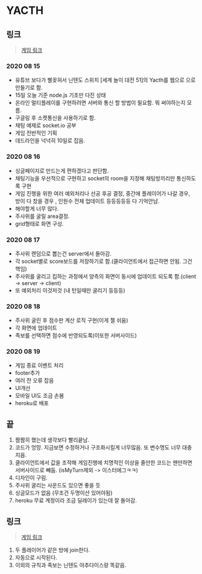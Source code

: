 # YACTH

## 링크

> [게임 링크](https://yachoo.herokuapp.com/)

### 2020 08 15

- 유튜브 보다가 삘꽂혀서 닌텐도 스위치 [세계 놀이 대전 51]의 Yacth를 웹으로 으로 만들기로 함.
- 15일 오늘 기준 node.js 기초만 다진 상태
- 온라인 멀티플레이를 구현하려면 서버와 통신 할 방법이 필요함. 뭐 써야하는지 모름.
- 구글링 후 소켓통신을 사용하기로 함.
- 채팅 예제로 socket.io 공부
- 게임 전반적인 기획
- 데드라인을 넉넉히 10일로 잡음.

### 2020 08 16

- 싱글페이지로 만드는게 편하겠다고 판단함.
- 채팅기능을 우선적으로 구현하고 socket의 room을 지정해 채팅방끼리만 통신하도록 구현
- 게임 진행을 위한 여러 예외처리나 선공 후공 결정, 중간에 플레이어가 나갈 경우, 방이 다 찼을 경우 , 인원수 전체 업데이트 등등등등등 다 기억안남.
- 해야할게 너무 많다.
- 주사위를 굴릴 area결정.
- grid형태로 화면 구성.

### 2020 08 17

- 주사위 랜덤으로 뽑는건 server에서 돌아감.
- 각 socket별로 score보드를 저장하기로 함.(클라이언트에서 접근하면 안됨. 그건 핵임)
- 주사위를 굴리고 킵하는 과정에서 양측의 화면이 동시에 업데이트 되도록 함.(client -> server -> client)
- 또 예외처리 이것저것 (내 턴일때만 굴리기 등등등)

### 2020 08 18

- 주사위 굴린 후 점수판 계산 로직 구현(이게 젤 쉬움)
- 각 화면에 업데이트
- 족보를 선택하면 점수에 반영되도록(이또한 서버사이드)

### 2020 08 19

- 게임 종료 이벤트 처리
- footer추가
- 여러 잔 오류 잡음
- UI개선
- 모바일 UI도 조금 손봄
- heroku로 배포

## 끝

1. 짬짬히 했는데 생각보다 빨리끝남.
2. 코드가 엉망. 지금보면 수정하거나 구조화시킬게 너무많음. 또 변수명도 너무 대충지음.
3. 클라이언트에서 값을 조작해 게임진행에 치명적인 이상을 줄만한 코드는 왠만하면 서버사이드로 빼둠. (isMyTurn제외 -> 이스터에그ㅋㅋ)
4. 디자인이 구림.
5. 주사위 굴리는 사운드도 있으면 좋을 듯
6. 싱글모드가 없음 (무조건 두명이산 있어야됨)
7. heroku 무료 계정이라 조금 딜레이가 있는데 잘 돌아감.


## 링크

> [게임 링크](https://yachoo.herokuapp.com/)

1. 두 플레이어가 같은 방에 join한다.
2. 자동으로 시작된다.
3. 이외의 규칙과 족보는 닌텐도 야추다이스랑 똑같음.